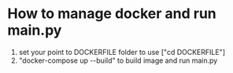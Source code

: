 # How to manage docker and run main.py

1. set your point to DOCKERFILE folder to use ["cd DOCKERFILE"]
2. "docker-compose up --build" to build image and run main.py

